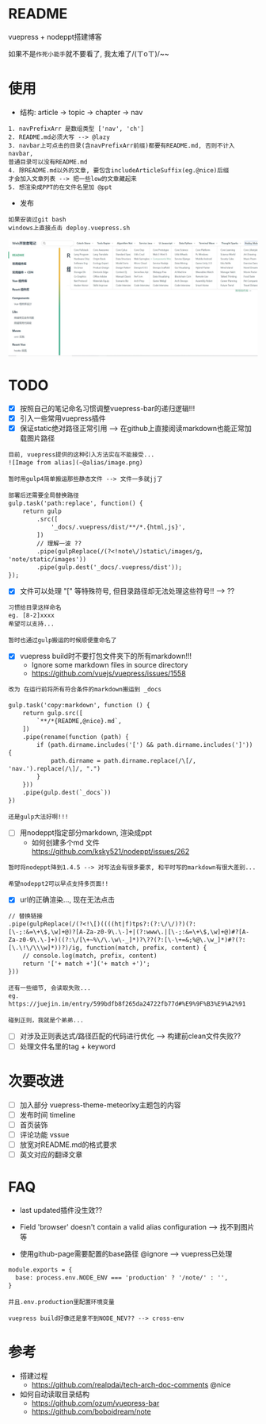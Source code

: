 # README

vuepress + nodeppt搭建博客

如果不是`作死小能手`就不要看了, 我太难了/(ㄒoㄒ)/~~

# 使用

- 结构: article -> topic -> chapter -> nav

```
1. navPrefixArr 是数组类型 ['nav', 'ch'] 
2. README.md必须大写 --> @lazy
3. navbar上可点击的目录(含navPrefixArr前缀)都要有README.md, 否则不计入navbar,
普通目录可以没有README.md
4. 除README.md以外的文章, 要包含includeArticleSuffix(eg.@nice)后缀
才会加入文章列表 --> 把一些low的文章藏起来
5. 想渲染成PPT的在文件名里加 @ppt
```

- 发布

```
如果安装过git bash
windows上直接点击 deploy.vuepress.sh
```

![效果大概是这样的](/static/images/preview.jpg)


# TODO

- [x] 按照自己的笔记命名习惯调整vuepress-bar的递归逻辑!!!
- [x] 引入一些常用vuepress插件
- [x] 保证static绝对路径正常引用 --> 在github上直接阅读markdown也能正常加载图片路径

```
目前, vuepress提供的这种引入方法实在不能接受...
![Image from alias](~@alias/image.png)

暂时用gulp4简单搬运那些静态文件 --> 文件一多就jj了

部署后还需要全局替换路径 
gulp.task('path:replace', function() {
    return gulp
        .src([
            '_docs/.vuepress/dist/**/*.{html,js}',
        ])
        // 理解一波 ??
        .pipe(gulpReplace(/(?<!note\/)static\/images/g, 'note/static/images'))
        .pipe(gulp.dest('_docs/.vuepress/dist'));
});
```

- [x] 文件可以处理 "[" 等特殊符号, 但目录路径却无法处理这些符号!! --> ??

```
习惯给目录这样命名
eg. [8-2]xxxx
希望可以支持...

暂时也通过gulp搬运的时候顺便重命名了
```

- [x] vuepress build时不要打包文件夹下的所有markdown!!!
    - Ignore some markdown files in source directory 
    - https://github.com/vuejs/vuepress/issues/1558

```
改为 在运行前将所有符合条件的markdown搬运到 _docs

gulp.task('copy:markdown', function () {
    return gulp.src([
        `**/*{README,@nice}.md`,
    ])
    .pipe(rename(function (path) {
        if (path.dirname.includes('[') && path.dirname.includes(']')) {
            path.dirname = path.dirname.replace(/\[/, 'nav.').replace(/\]/, ".")
        }
    }))
    .pipe(gulp.dest(`_docs`))
})

还是gulp大法好啊!!!
```

- [ ] 用nodeppt指定部分markdown, 渲染成ppt
    - 如何创建多个md 文件 https://github.com/ksky521/nodeppt/issues/262

```
暂时将nodeppt降到1.4.5 --> 对写法会有很多要求, 和平时写的markdown有很大差别...

希望nodeppt2可以早点支持多页面!!
```

- [X] url的正确渲染..., 现在无法点击

```
// 替换链接
.pipe(gulpReplace(/(?<!\[)((((ht|f)tps?:(?:\/\/)?)(?:[\-;:&=\+\$,\w]+@)?[A-Za-z0-9\.\-]+|(?:www\.|[\-;:&=\+\$,\w]+@)#?[A-Za-z0-9\.\-]+)((?:\/[\+~%\/\.\w\-_]*)?\??(?:[\-\+=&;%@\.\w_]*)#?(?:[\.\!\/\\\w]*))?)/ig, function(match, prefix, content) {
    // console.log(match, prefix, content)
    return '['+ match +']('+ match +')';
}))

还有一些细节, 会读取失败...
eg.
https://juejin.im/entry/599bdfb8f265da24722fb77d#%E9%9F%B3%E9%A2%91

碰到正则，我就是个弟弟...
```

- [ ] 对涉及正则表达式/路径匹配的代码进行优化 --> 构建前clean文件失败??
- [ ] 处理文件名里的tag + keyword

# 次要改进

- [ ] 加入部分 vuepress-theme-meteorlxy主题包的内容 
- [ ] 发布时间 timeline
- [ ] 首页装饰
- [ ] 评论功能 vssue
- [ ] 放宽对README.md的格式要求
- [ ] 英文对应的翻译文章

# FAQ

- last updated插件没生效??
- Field 'browser' doesn't contain a valid alias configuration --> 找不到图片等

- 使用github-page需要配置的base路径 @ignore --> vuepress已处理

```
module.exports = {
  base: process.env.NODE_ENV === 'production' ? '/note/' : '',
}

并且.env.production里配置环境变量

vuepress build好像还是拿不到NODE_NEV?? --> cross-env
```


# 参考

- 搭建过程
    - https://github.com/realpdai/tech-arch-doc-comments @nice
- 如何自动读取目录结构
    - https://github.com/ozum/vuepress-bar
    - https://github.com/boboidream/note

